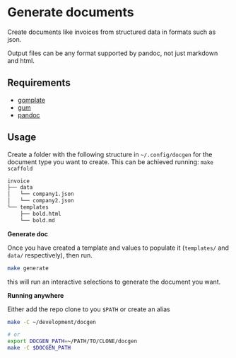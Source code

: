 # Generate documents 

Create documents like invoices from structured data in formats such as json.

Output files can be any format supported by pandoc, not just markdown and html.

## Requirements

- [gomplate](https://docs.gomplate.ca/)
- [gum](https://github.com/charmbracelet/gum)
- [pandoc](https://pandoc.org/)

## Usage

Create a folder with the following structure in `~/.config/docgen` for the document type
you want to create. This can be achieved running: `make scaffold`


```sh
invoice
├── data
│   └── company1.json
│   └── company2.json
└── templates
    ├── bold.html
    └── bold.md

```

**Generate doc**

Once you have created a template and values to populate it (`templates/` and `data/` respectively), then run.

```sh
make generate
```

this will run an interactive selections to generate the document you want.


**Running anywhere**

Either add the repo clone to you `$PATH` or create an alias

```sh
make -C ~/development/docgen

# or
export DOCGEN_PATH=~/PATH/TO/CLONE/docgen
make -C $DOCGEN_PATH

```



